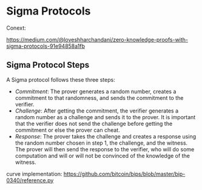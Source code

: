 # Sigma Protocols

Conext:

https://medium.com/@loveshharchandani/zero-knowledge-proofs-with-sigma-protocols-91e94858a1fb

## Sigma Protocol Steps

A Sigma protocol follows these three steps:

- *Commitment*: The prover generates a random number, creates a commitment to that randomness, and sends the commitment to the verifier.
- *Challenge*: After getting the commitment, the verifier generates a random number as a challenge and sends it to the prover. It is important that the verifier does not send the challenge before getting the commitment or else the prover can cheat.
- *Response*: The prover takes the challenge and creates a response using the random number chosen in step 1, the challenge, and the witness. The prover will then send the response to the verifier, who will do some computation and will or will not be convinced of the knowledge of the witness.

curve implementation: https://github.com/bitcoin/bips/blob/master/bip-0340/reference.py